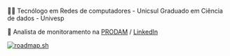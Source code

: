 👨‍🎓 Tecnólogo em Redes de computadores - Unicsul
    Graduado em Ciência de dados - Univesp

💼 Analista de monitoramento na [PRODAM](https://portal.prodam.sp.gov.br/)  /  [LinkedIn](https://www.linkedin.com/in/bfernandodeoliveira/)

[![roadmap.sh](https://roadmap.sh/card/wide/64d43e88aa497d7fa51e7a42?variant=dark)](https://roadmap.sh)

<!--
**bfernandodeoliveira/bfernandodeoliveira** is a ✨ _special_ ✨ repository because its `README.md` (this file) appears on your GitHub profile.

Here are some ideas to get you started:

- 🔭 I’m currently working on ...
- 🌱 I’m currently learning ...
- 👯 I’m looking to collaborate on ...
- 🤔 I’m looking for help with ...
- 💬 Ask me about ...
- 📫 How to reach me: ...
- 😄 Pronouns: ...
- ⚡ Fun fact: ...
-->
